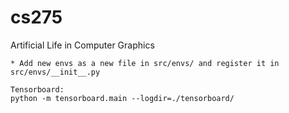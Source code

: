 # cs275
Artificial Life in Computer Graphics

```
* Add new envs as a new file in src/envs/ and register it in src/envs/__init__.py
```

```
Tensorboard:
python -m tensorboard.main --logdir=./tensorboard/
```